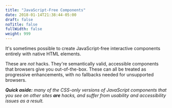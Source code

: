 ```yaml
---
title: "JavaScript-Free Components"
date: 2018-01-14T21:38:44-05:00
draft: false
noTitle: false
fullWidth: false
weight: 999
---
```


It's sometimes possible to create JavaScript-free interactive components entirely with native HTML elements.

These are *not* hacks. They're semantically valid, accessible components that browsers give you out-of-the-box. These can all be treated as progressive enhancements, with no fallbacks needed for unsupported browsers.

*__Quick aside:__ many of the CSS-only versions of JavaScript components that you see on other sites __are__ hacks, and suffer from usability and accessibility issues as a result.*